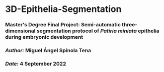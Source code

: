 # 3D-Epithelia-Segmentation

### **Master's Degree Final Project:** Semi-automatic three-dimensional segmentation protocol of _Patiria miniata_ epithelia during embryonic development

### *Author:* Miguel Ángel Spínola Tena

### *Date:* 4 September 2022
